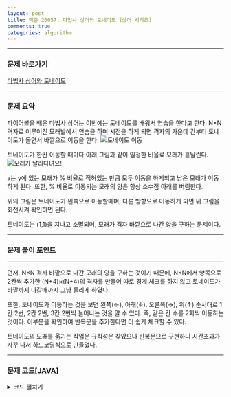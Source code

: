 ```yaml
---
layout: post
title: 백준 20057. 마법사 상어와 토네이도 (상어 시리즈)
comments: true 
categories: algorithm
---
```

- - -
### 문제 바로가기
[마법사 상어와 토네이도](https://www.acmicpc.net/problem/20057)
- - - 
### 문제 요약 
파이어볼을 배운 마법사 상어는 이번에는 토네이도를 배워서 연습을 한다고 한다.
N×N 격자로 이루어진 모래밭에서 연습을 하며 시전을 하게 되면 격자의 가운데 칸부터 토네이도가 돌면서 바깥으로 이동을 한다.
![토네이도 이동](https://user-images.githubusercontent.com/39397110/116898266-1fd0ed80-ac71-11eb-8ae8-62c32bc9ec69.png)

토네이도가 한칸 이동할 때마다 아래 그림과 같이 일정한 비율료 모래가 흩날린다.
![모래가 날라다녀요!](https://user-images.githubusercontent.com/39397110/116898396-4a22ab00-ac71-11eb-864b-ab17a5b07148.png)

a는 y에 있는 모래가 % 비율로 적혀있는 만큼 모두 이동을 하게되고 남은 모래가 이동하게 된다. 또한, % 비율로 이동되는 모래의 양은 항상 소수점 아래를 버림한다.

위의 그림은 토네이도가 왼쪽으로 이동할때며, 다른 방향으로 이동하게 되면 위 그림을 회전시켜 확인하면 된다.

토네이도는 (1,1)을 지나고 소멸되며, 모래가 격자 바깥으로 나간 양을 구하는 문제이다.


- - -

### 문제 풀이 포인트
- - - 

먼저, N×N 격자 바깥으로 나간 모래의 양을 구하는 것이기 때문에, N×N에서 양쪽으로 2칸씩 추가한 (N+4)×(N+4)의 격자를 만들어 따로 경계 체크를 하지 않고 토네이도가 바깥까지 나갈때까지 그냥 돌리게 하였다.

또한, 토네이도가 이동하는 것을 보면 왼쪽(←), 아래(↓), 오른쪽(→), 위(↑) 순서대로 1칸 2번, 2칸 2번, 3칸 2번씩 늘어나는 것을 알 수 있다.
즉, 같은 칸 수를 2회씩 이동하는 것이다. 이부분을 확인하여 반복문을 추가한다면 더 쉽게 체크할 수 있다.

토네이도의 모래를 옮기는 작업은 규칙성은 찾았으나 반복문으로 구현하니 시간초과가 자꾸 나서 하드코딩식으로 만들었다.


- - -
###  문제 코드[JAVA]
<details>
<summary>코드 펼치기</summary>
<div markdown="1">

- - -
```java

import java.util.*;

public class Main {
  static int N, ans;
  static int[][] map;
  public static void main(String[] args) {
    
    Scanner sc = new Scanner(System.in);
    N = sc.nextInt();
    map = new int[N+4][N+4]; // 경계 바깥 2칸씩 추가로 생성
    for(int i = 2; i < N+2; i++) { // 바깥 2칸을 제외하고 초기화 
      for(int j = 2; j < N+2; j++) {
        map[i][j] = sc.nextInt();
      }
    }
    solve();
    System.out.println(ans);
    sc.close();
  }
  private static void solve() {
    int d = 2;
    int[] t = new int[] {(N+4)/2, (N+4)/2, 0}; // 시작 위치 및 가는 방향
    L:while(true) { 
      for(int k = 0; k < d/2; k++) { // 이동하는 칸의 크기가 2 단위로 늘어나는 것을 구현
        if(t[0] == 2 && t[1]== 2) break L; // 만약 마지막 지점에 도착했다면 중단
         t[0] += dx[t[2]]; 
         t[1] += dy[t[2]];
         //System.out.println((t[0]-2) + ":" + (t[1]-2));
         
         wind(t[0], t[1], t[2]); // 이동하는 위치 및 방향 
      }
      if(++t[2] > 3) t[2] = 0;
      
      d++;
    }
    //print();
        // 바깥쪽에 있는 모래의 양 계산
    for(int i = 0; i < 2; i++) {
      for(int j = 0; j < N+4; j++) {
        ans += map[j][i];
        ans += map[j][i+N+2];
      }
    }
    for(int i = 0; i < 2; i++) {
      for(int j = 2; j < N+2; j++) {
        ans += map[i][j];
        ans += map[i+N+2][j];
      }
    }
    
  }
  private static void print() {
    for(int i = 0; i < map.length; i++) {
      for(int j = 0; j < map[i].length; j++) {
        System.out.print(map[i][j] + " ");
      }
      System.out.println();
    }
    
  }
  private static void wind(int x, int y, int d) {
    // 토네이도가 가야하는 위치(x,y) -> (x,y)에 있는 모래를 옮기자.
    // 이때 토네이도의 이동방향은 d
    int sand = map[x][y];
    map[x][y] = 0;
    int a1 = (int) (sand * 0.01);
    int a2 = (int) (sand * 0.02);
    int a5 = (int) (sand * 0.05);
    int a7 = (int) (sand * 0.07);
    int a10 = (int) (sand * 0.1);
    int a = sand - (2*a1 + 2*a2 + a5 + 2*a7 + 2*a10);
    
    // 윗방향
    int up = d - 1;
    if(up < 0) up = 3;
    //아래방향
    int down = d + 1;
    if(down > 3) down = 0;
    
    // 첫번째줄
    map[x + (dx[up] * 2)][y + (dy[up] * 2)] += a2;
    
    //두번째 줄		
    map[x + dx[up] - dx[d]][y + dy[up] - dy[d]] += a1;
    map[x + dx[up]][y + dy[up]] += a7;
    map[x + dx[up] + dx[d]][y + dy[up] + dy[d]] += a10;
    
    // 세번째 줄
    map[x + dx[d]][y + dy[d]] += a;
    map[x + (dx[d] * 2)][y + (dy[d] * 2)] += a5; 
    
    // 네번째 줄
    map[x + dx[down] - dx[d]][y + dy[down] - dy[d]] += a1;
    map[x + dx[down]][y + dy[down]] += a7;
    map[x + dx[down] + dx[d]][y + dy[down] + dy[d]] += a10;

    // 다섯번째 줄
    map[x + (dx[down] * 2)][y + (dy[down] * 2)] += a2;
  }

  static int[] dx = {0, 1, 0, -1}; // 왼 아 오 위
  static int[] dy = {-1, 0, 1, 0};
}

```
</div>
</details>